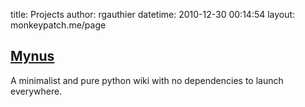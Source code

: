 title: Projects
author: rgauthier
datetime: 2010-12-30 00:14:54
layout: monkeypatch.me/page

## [Mynus](Mynus/README.html)

A minimalist and pure python wiki with no dependencies to launch everywhere.

